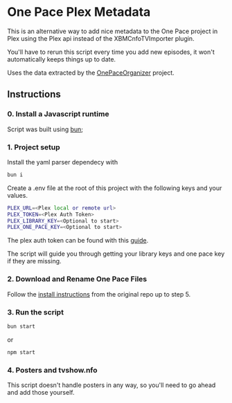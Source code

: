 # One Pace Plex Metadata

This is an alternative way to add nice metadata to the One Pace project in Plex using the Plex api instead of the XBMCnfoTVImporter plugin.

You'll have to rerun this script every time you add new episodes, it won't automatically keeps things up to date.

Uses the data extracted by the [OnePaceOrganizer](https://github.com/ladyisatis/OnePaceOrganizer) project.

## Instructions

### 0. Install a Javascript runtime

Script was built using [bun](https://bun.sh);

### 1. Project setup

Install the yaml parser dependecy with
```bash
bun i
```

Create a .env file at the root of this project with the following keys and your values.
``` bash
PLEX_URL=<Plex local or remote url>
PLEX_TOKEN=<Plex Auth Token>
PLEX_LIBRARY_KEY=<Optional to start>
PLEX_ONE_PACE_KEY=<Optional to start>
```
The plex auth token can be found with this [guide](https://support.plex.tv/articles/204059436-finding-an-authentication-token-x-plex-token/).

The script will guide you through getting your library keys and one pace key if they are missing.

### 2. Download and Rename One Pace Files

Follow the [install instructions](https://github.com/SpykerNZ/one-pace-for-plex/tree/main#install-instructions) from the original repo up to step 5.

### 3. Run the script
```bash
bun start
```
or
```bash
npm start
```

### 4. Posters and tvshow.nfo
This script doesn't handle posters in any way, so you'll need to go ahead and add those yourself.

